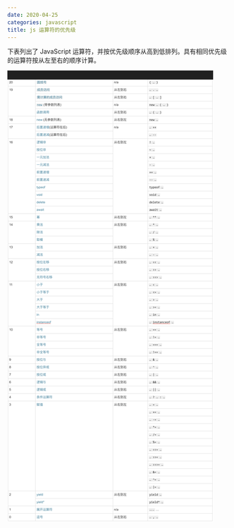 ```yaml
---
date: 2020-04-25
categories: javascript
title: js 运算符的优先级
---
```


下表列出了 JavaScript 运算符，并按优先级顺序从高到低排列。具有相同优先级的运算符按从左至右的顺序计算。

![yx](../../Images/yxj.png)